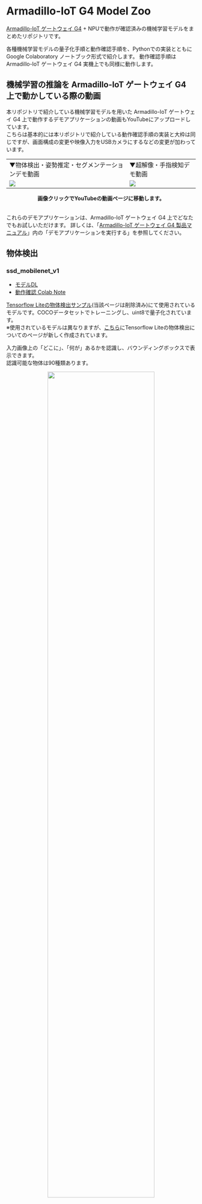 # Armadillo-IoT G4 Model Zoo

[Armadillo-IoT ゲートウェイ G4](https://armadillo.atmark-techno.com/armadillo-iot-g4) + NPUで動作が確認済みの機械学習モデルをまとめたリポジトリです。

各種機械学習モデルの量子化手順と動作確認手順を、Pythonでの実装とともに Google Colaboratory ノートブック形式で紹介します。
動作確認手順は Armadillo-IoT ゲートウェイ G4 実機上でも同様に動作します。

## 機械学習の推論を Armadillo-IoT ゲートウェイ G4 上で動かしている際の動画

本リポジトリで紹介している機械学習モデルを用いた Armadillo-IoT ゲートウェイ G4 上で動作するデモアプリケーションの動画もYouTubeにアップロードしています。  
こちらは基本的には本リポジトリで紹介している動作確認手順の実装と大枠は同じですが、画面構成の変更や映像入力をUSBカメラにするなどの変更が加わっています。  

<table>
<tr>
<td>▼物体検出・姿勢推定・セグメンテーションデモ動画</td>
<td>▼超解像・手指検知デモ動画</td>
</tr>
<tr>
<td>
<a href="https://www.youtube.com/watch?v=gNu7BUy-BoI" >
<img src="https://user-images.githubusercontent.com/82640976/186608897-3be7f761-8e46-4673-a36f-f35dc60800d9.jpg">
</a>
</td>
<td>
<a href="https://www.youtube.com/watch?v=E9dYSni7pBc" >
<img src="https://user-images.githubusercontent.com/82640976/186611414-a236f32a-382c-4ac3-8659-f54e5ad899ef.jpg">
</a>
</td>
</tr>
</table>

<div align="center">
<b>画像クリックでYouTubeの動画ページに移動します。</b>
</div>
<br>

これらのデモアプリケーションは、Armadillo-IoT ゲートウェイ G4 上でどなたでもお試しいただけます。
詳しくは、「[Armadillo-IoT ゲートウェイ G4 製品マニュアル](https://armadillo.atmark-techno.com/resources/documents/armadillo-iot-g4/manuals)」内の「デモアプリケーションを実行する」を参照してください。

## 物体検出

### ssd_mobilenet_v1

* [モデルDL](http://storage.googleapis.com/download.tensorflow.org/models/tflite/coco_ssd_mobilenet_v1_1.0_quant_2018_06_29.zip)
* [動作確認 Colab Note](https://colab.research.google.com/github/atmark-techno/armadillo-iot-g4_model_zoo/blob/main/GoogleColabNotebooks/ObjectDetection_OperationCheck.ipynb)

[Tensorflow Liteの物体検出サンプル](https://www.tensorflow.org/lite/models/object_detection/overview)(当該ページは削除済み)にて使用されているモデルです。COCOデータセットでトレーニングし、uint8で量子化されています。  
※使用されているモデルは異なりますが、[こちら](https://www.tensorflow.org/lite/examples/object_detection/overview?hl=ja)にTensorflow Liteの物体検出についてのページが新しく作成されています。

入力画像上の「どこに」、「何が」あるかを認識し、バウンディングボックスで表示できます。  
認識可能な物体は90種類あります。

<div align="center">
<img src="https://user-images.githubusercontent.com/82640976/186605942-a5514039-eb86-4753-a3e0-7bb673b38f77.png" width="75%">
</div>

## 骨格推定

### posenet

* [モデルDL](https://download.atmark-techno.com/armadillo-iot-g4/example/sample-models/posenet.tflite)
* [量子化 Colab Note](https://colab.research.google.com/github/atmark-techno/armadillo-iot-g4_model_zoo/blob/main/GoogleColabNotebooks/PoseEstimation_Quantize.ipynb)
* [動作確認 Colab Note](https://colab.research.google.com/github/atmark-techno/armadillo-iot-g4_model_zoo/blob/main/GoogleColabNotebooks/PoseEstimation_OperationCheck.ipynb)

[posenet-python](https://github.com/atomicbits/posenet-python)をベースにtfliteに変換、量子化したモデルです。

入力画像に写った人間の骨格(両目、鼻、両耳、両肩、両肘、両手首、両腰、両膝、両足首の計17点)を検知して表示します。  
最大10人の骨格を一度に推定できます。

<div align="center">
<img src="https://user-images.githubusercontent.com/82640976/186803220-de78f998-4f26-4bb9-987e-790a6f90e132.png" width="75%">
</div>

## セマンティックセグメンテーション

### MediaPipe_Meet_Segmentation

* [動作確認 Colab Note](https://colab.research.google.com/github/atmark-techno/armadillo-iot-g4_model_zoo/blob/main/GoogleColabNotebooks/ImageSegmentation_OperationCheck.ipynb)

[PINTO0309](https://github.com/PINTO0309)様がtfliteに変換、量子化したモデルです。具体的な量子化手順や、モデルのダウンロード方法などの詳細は[PINTO_model_zoo](https://github.com/PINTO0309/PINTO_model_zoo/tree/main/082_MediaPipe_Meet_Segmentation)を参照してください。

入力画像の各画素ごとに、そこに写っているものは何かを推定し、人間が写っている領域を赤く色付けします。  
Google Meetのバーチャル背景のために使用されているモデルをベースとしていおり、人間の領域を綺麗に推定するために、人間以外の付近の物を検出する場合もあります。

<div align="center">
<img src="https://user-images.githubusercontent.com/82640976/186804263-fd2e74bb-0c3c-4050-aa55-ae34722b9093.png" width="75%">
</div>

## 超解像

### ESRGAN

* [モデルDL](https://download.atmark-techno.com/armadillo-iot-g4/example/sample-models/super_resolution.tflite)
* [量子化 Colab Note](https://colab.research.google.com/github/atmark-techno/armadillo-iot-g4_model_zoo/blob/main/GoogleColabNotebooks/SuperResolution_Quantize.ipynb)
* [動作確認 Colab Note](https://colab.research.google.com/github/atmark-techno/armadillo-iot-g4_model_zoo/blob/main/GoogleColabNotebooks/SuperResolution_OperationCheck.ipynb)

[esrgan-tf2](https://tfhub.dev/captain-pool/lite-model/esrgan-tf2/1)をベースにtfliteに変換、量子化したモデルです。

50x50の解像度の画像を入力することで、200x200の解像度の画像を生成します。

<div align="center">
<img src="https://user-images.githubusercontent.com/82640976/186805749-b18984c6-8d15-461f-a5b4-872f13a1bb49.png" width="75%">
</div>

## 手指検知

### MediaPipe_Hands

* [動作確認 Colab Note](https://colab.research.google.com/github/atmark-techno/armadillo-iot-g4_model_zoo/blob/main/GoogleColabNotebooks/HandEstimation_OperationCheck.ipynb)

[PINTO0309](https://github.com/PINTO0309)様がtfliteに変換、量子化したモデルです。具体的な量子化手順や、モデルのダウンロード方法などの詳細は[PINTO_model_zoo](https://github.com/PINTO0309/PINTO_model_zoo/tree/main/082_MediaPipe_Meet_Segmentation)を参照してください。  
モデルの詳細については、[MediaPipe Hands Model Card](https://mediapipe.page.link/blazepose-mc)を参照してください。

以下の流れで手指の検出を行ないます。

1. 入力画像から手の領域を検出
1. 検出した領域を入力画像として骨格推定
1. 推定結果を元の入力画像に描画

このデモの特徴としまして、機械学習モデルを2つ(手の領域検出、手の骨格推定)使用しています。  
Armadillo-IoT ゲートウェイ G4上でも複数モデルをロードして推論を行なうことができます。

<div align="center">
<img src="https://user-images.githubusercontent.com/82640976/186815999-9ec4d0a5-4f55-405b-9797-32de29467ca9.png" width="75%">
</div>


